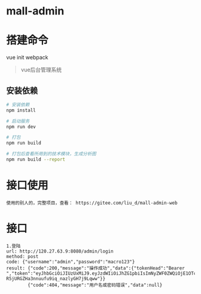 # mall-admin

# 搭建命令
vue init webpack

> vue后台管理系统

## 安装依赖

``` bash
# 安装依赖
npm install

# 启动服务
npm run dev

# 打包
npm run build

# 打包后查看所用到的技术模块，生成分析图
npm run build --report
```
# 接口使用
    使用的别人的，完整项目，查看： https://gitee.com/liu_d/mall-admin-web

# 接口
    1.登陆
    url: http://120.27.63.9:8080/admin/login
    method: post
    code: {"username":"admin","password":"macro123"}
    result: {"code":200,"message":"操作成功","data":{"tokenHead":"Bearer ","token":"eyJhbGciOiJIUzUxMiJ9.eyJzdWIiOiJhZG1pbiIsImNyZWF0ZWQiOjE1OTc4MjA4MDE1MzYsImV4cCI6MTU5ODQyNTYwMX0.NPt12JGI7WTHbDFf0l7lKkGQChwHS37BVPmlmSfKmpNd2HsbHBf-R5jURGZHa3nnuufu9iq_nazlyGH7j9Lqww"}}
            {"code":404,"message":"用户名或密码错误","data":null}


